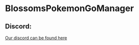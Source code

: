# BlossomsPokemonGoManager

## Discord:

[Our discord can be found here](https://discord.gg/APceUzU)
